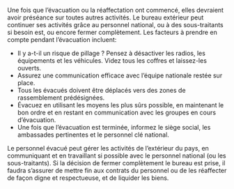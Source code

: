 [Title]: # (Phase 4 - L’évacuation)
[Order]: # (3)

Une fois que l’évacuation ou la réaffectation ont commencé, elles devraient avoir préséance sur toutes autres activités. Le bureau extérieur peut continuer ses activités grâce au personnel national, ou à des sous-traitants si besoin est, ou encore fermer complètement. Les facteurs à prendre en compte pendant l’évacuation incluent:

* Il y a-t-il un risque de pillage ? Pensez à désactiver les radios, les équipements et les véhicules. Videz tous les coffres et laissez-les ouverts.
* Assurez une communication efficace avec l’équipe nationale restée sur place.
* Tous les évacués doivent être déplacés vers des zones de rassemblement prédésignées.
* Évacuez en utilisant les moyens les plus sûrs possible, en maintenant le bon ordre et en restant en communication avec les groupes en cours d’évacuation.
* Une fois que l’évacuation est terminée, informez le siège social, les ambassades pertinentes et le personnel clé national.

Le personnel évacué peut gérer les activités de l’extérieur du pays, en communiquant et en travaillant si possible avec le personnel national (ou les sous-traitants). Si la décision de fermer complètement le bureau est prise, il faudra s’assurer de mettre fin aux contrats du personnel ou de les réaffecter de façon digne et respectueuse, et de liquider les biens.
